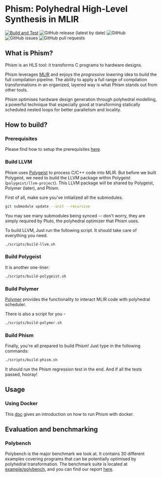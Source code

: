 # Phism: Polyhedral High-Level Synthesis in MLIR

[![Build and Test](https://github.com/kumasento/phism/actions/workflows/buildAndTest.yml/badge.svg)](https://github.com/kumasento/phism/actions/workflows/buildAndTest.yml)
![GitHub release (latest by date)](https://img.shields.io/github/v/release/kumasento/phism)
![GitHub](https://img.shields.io/github/license/kumasento/phism)
![GitHub issues](https://img.shields.io/github/issues/kumasento/phism)
![GitHub pull requests](https://img.shields.io/github/issues-pr/kumasento/phism)


## What is Phism?

Phism is an HLS tool: it transforms C programs to hardware designs.

Phism leverages [MLIR](https://mlir.llvm.org) and enjoys the _progressive lowering_ idea to build the full compilation pipeline. The ability to apply a full range of compilation transformations in an organized, layered way is what Phism stands out from other tools.

Phism optimises hardware design generation through polyhedral modelling, a powerful technique that especially good at transforming statically scheduled nested loops for better parallelism and locality.

## How to build?

### Prerequisites 

Please find how to setup the prerequisites [here](docs/PREREQUISITES.md).

### Build LLVM

Phism uses [Polygeist](https://github.com/wsmoses/Polygeist) to process C/C++ code into MLIR. But before we built Polygeist, we need to build the LLVM package within Polygeist (`polygeist/llvm-project`). This LLVM package will be shared by Polygeist, Polymer (later), and Phism.

First of all, make sure you've initialized all the submodules.

```sh
git submodule update --init --recursive
```

You may see many submodules being synced -- don't worry, they are simply required by Pluto, the polyhedral optimizer that Phism uses.

To build LLVM, Just run the following script. It should take care of everything you need.

```sh
./scripts/build-llvm.sh
```

### Build Polygeist

It is another one-liner:

```sh
./scripts/build-polygeist.sh
```

### Build Polymer

[Polymer](https://github.com/kumasento/polymer) provides the functionality to interact MLIR code with polyhedral scheduler.

There is also a script for you - 

```sh
./scripts/build-polymer.sh
```

### Build Phism

Finally, you're all prepared to build Phism! Just type in the following commands:

```sh
./scripts/build-phism.sh
```

It should run the Phism regression test in the end. And if all the tests passed, hooray!

## Usage

### Using Docker

This [doc](docs/DOCKER.md) gives an introduction on how to run Phism with docker.

## Evaluation and benchmarking

### Polybench

Polybench is the major benchmark we look at. It contains 30 different examples covering programs that can be potentially optimised by polyhedral transformation. The benchmark suite is located at [example/polybench](example/polybench), and you can find our report [here](docs/POLYBENCH.md).
